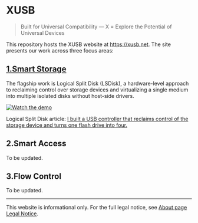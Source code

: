 # XUSB
>Built for Universal Compatibility — X = Explore the Potential of Universal Devices

This repository hosts the XUSB website at https://xusb.net. The site presents our work across three focus areas:

## [1.Smart Storage](https://xusb.net/project-1/)
The flagship work is Logical Split Disk (LSDisk), a hardware-level approach to reclaiming control over storage devices and virtualizing a single medium into multiple isolated disks without host-side drivers.

[![Watch the demo](assets/img/project_1/logical-split-disk-embodiment/logical-split-disk-embodiment-8.jpg)](https://www.youtube.com/watch?v=O8jIb7Wg9lM)

Logical Split Disk article:
[I built a USB controller that reclaims control of the storage device and turns one flash drive into four.](https://xusb.net/project-1/logical-split-disk-embodiment/)

## 2.Smart Access
To be updated.

## 3.Flow Control 
To be updated.

---

This website is informational only. For the full legal notice, see [About page Legal Notice](http://127.0.0.1:4000/about/).



